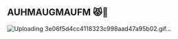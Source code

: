 ## AUHMAUGMAUFM 😾👋

<!-- <table>
  <tr>
    <td>
      <img src="https://github-readme-stats.vercel.app/api/top-langs/?username=auhmaugmaufm&layout=compact" alt="Top Langs">
    </td>
    <td>
      <img src="https://github.com/user-attachments/assets/385fb5a2-5cb7-40e2-975a-e5190ffb7b0e" width="200">
    </td>
  </tr>
 </table> -->

![Uploading 3e06f5d4cc4118323c998aad47a95b02.gif…]()
